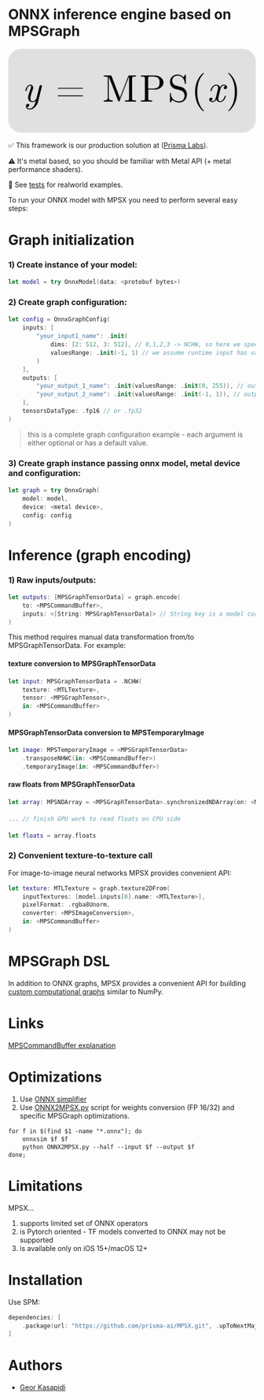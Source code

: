 # ONNX inference engine based on MPSGraph

![MPSX](logo.svg)

✅ This framework is our production solution at ([Prisma Labs](https://prisma-ai.com)).

⚠️ It's metal based, so you should be familiar with Metal API (+ metal performance shaders).

🔎 See [tests](/Sources/MPSXTests/OnnxTests.swift) for realworld examples.

To run your ONNX model with MPSX you need to perform several easy steps:

# Graph initialization

### 1) Create instance of your model:

``` swift
let model = try OnnxModel(data: <protobuf bytes>)
```

### 2) Create graph configuration:

``` swift
let config = OnnxGraphConfig(
    inputs: [
        "your_input1_name": .init(
            dims: [2: 512, 3: 512], // 0,1,2,3 -> NCHW, so here we specify Height and Width
            valuesRange: .init(-1, 1) // we assume runtime input has value range 0-1, but our model requires -1-1 range, so passing required range, MPSX automatically denormalize your input values
        )
    ],
    outputs: [
        "your_output_1_name": .init(valuesRange: .init(0, 255)), // output_1 will be normalized to 0-1 range, using actual range 0-255
        "your_output_2_name": .init(valuesRange: .init(-1, 1)), // output_2 will be normalized to 0-1 range, using actual range -1-1
    ],
    tensorsDataType: .fp16 // or .fp32
)
```

> this is a complete graph configuration example - each argument is either optional or has a default value.

### 3) Create graph instance passing onnx model, metal device and configuration:

``` swift
let graph = try OnnxGraph(
    model: model,
    device: <metal device>,
    config: config
)
```

# Inference (graph encoding)

### 1) Raw inputs/outputs:

``` swift
let outputs: [MPSGraphTensorData] = graph.encode(
    to: <MPSCommandBuffer>,
    inputs: <[String: MPSGraphTensorData]> // String key is a model corresponding input name
)
```

This method requires manual data transformation from/to MPSGraphTensorData. For example:

#### texture conversion to MPSGraphTensorData

``` swift
let input: MPSGraphTensorData = .NCHW(
    texture: <MTLTexture>,
    tensor: <MPSGraphTensor>,
    in: <MPSCommandBuffer>
)
```

#### MPSGraphTensorData conversion to MPSTemporaryImage

``` swift
let image: MPSTemporaryImage = <MPSGraphTensorData>
    .transposeNHWC(in: <MPSCommandBuffer>)
    .temporaryImage(in: <MPSCommandBuffer>)
```

#### raw floats from MPSGraphTensorData

``` swift
let array: MPSNDArray = <MPSGraphTensorData>.synchronizedNDArray(on: <MPSCommandBuffer>)

... // finish GPU work to read floats on CPU side

let floats = array.floats
```

### 2) Convenient texture-to-texture call

For image-to-image neural networks MPSX provides convenient API:

``` swift
let texture: MTLTexture = graph.texture2DFrom(
    inputTextures: [model.inputs[0].name: <MTLTexture>],
    pixelFormat: .rgba8Unorm,
    converter: <MPSImageConversion>,
    in: <MPSCommandBuffer>
)
```

# MPSGraph DSL

In addition to ONNX graphs, MPSX provides a convenient API for building [custom computational graphs](/Sources/MPSXTests/FoundationTests.swift#L16) similar to NumPy.

# Links

[MPSCommandBuffer explanation](https://geor.blog/mpscommandbuffer/)

# Optimizations

1) Use [ONNX simplifier](https://github.com/daquexian/onnx-simplifier)
2) Use [ONNX2MPSX.py](ONNX2MPSX.py) script for weights conversion (FP 16/32) and specific MPSGraph optimizations.

``` console
for f in $(find $1 -name "*.onnx"); do
    onnxsim $f $f
    python ONNX2MPSX.py --half --input $f --output $f
done;
```

# Limitations

MPSX...

1) supports limited set of ONNX operators
2) is Pytorch oriented - TF models converted to ONNX may not be supported
3) is available only on iOS 15+/macOS 12+

# Installation

Use SPM:

``` swift
dependencies: [
    .package(url: "https://github.com/prisma-ai/MPSX.git", .upToNextMajor(from: "1.3.0"))
]
```

# Authors

* [Geor Kasapidi](https://github.com/geor-kasapidi)
